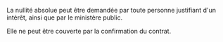 La nullité absolue peut être demandée par toute personne justifiant d'un intérêt, ainsi que par le ministère public.

Elle ne peut être couverte par la confirmation du contrat.
